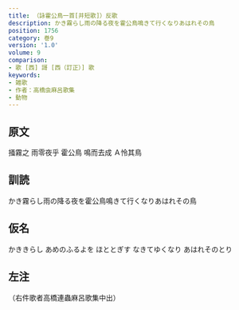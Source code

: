 ```yaml
---
title: （詠霍公鳥一首[并短歌]）反歌
description: かき霧らし雨の降る夜を霍公鳥鳴きて行くなりあはれその鳥
position: 1756
category: 巻9
version: '1.0'
volume: 9
comparison:
- 歌 [西] 謌 [西（訂正）] 歌
keywords:
- 雑歌
- 作者：高橋虫麻呂歌集
- 動物
---
```


## 原文

掻霧之 雨零夜乎 霍公鳥 鳴而去成 Ａ怜其鳥

## 訓読

かき霧らし雨の降る夜を霍公鳥鳴きて行くなりあはれその鳥

## 仮名

かききらし あめのふるよを ほととぎす なきてゆくなり あはれそのとり

## 左注

（右件歌者高橋連蟲麻呂歌集中出）
